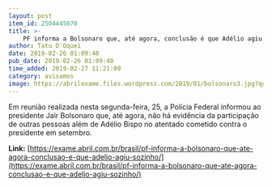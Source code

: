 ```yaml
---
layout: post
item_id: 2504445070
title: >-
    PF informa a Bolsonaro que, até agora, conclusão é que Adélio agiu sozinho
author: Tatu D'Oquei
date: 2019-02-26 01:09:40
pub_date: 2019-02-26 01:09:40
time_added: 2019-02-27 11:21:09
category: avisamos
image: https://abrilexame.files.wordpress.com/2019/01/bolsonaro3.jpg?quality=70&strip=info&w=680&h=453&crop=1
---
```


Em reunião realizada nesta segunda-feira, 25, a Polícia Federal informou ao presidente Jair Bolsonaro que, até agora, não há evidência da participação de outras pessoas além de Adélio Bispo no atentado cometido contra o presidente em setembro.

**Link:** [https://exame.abril.com.br/brasil/pf-informa-a-bolsonaro-que-ate-agora-conclusao-e-que-adelio-agiu-sozinho/](https://exame.abril.com.br/brasil/pf-informa-a-bolsonaro-que-ate-agora-conclusao-e-que-adelio-agiu-sozinho/)

